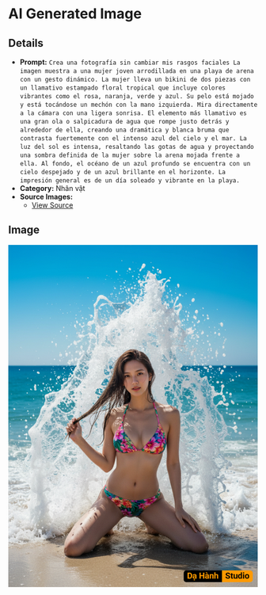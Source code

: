 # AI Generated Image

## Details
- **Prompt:** `Crea una fotografía sin cambiar mis rasgos faciales
La imagen muestra a una mujer joven arrodillada en una playa de arena con un gesto dinámico.
​La mujer lleva un bikini de dos piezas con un llamativo estampado floral tropical que incluye colores vibrantes como el rosa, naranja, verde y azul. Su pelo está mojado y está tocándose un mechón con la mano izquierda. Mira directamente a la cámara con una ligera sonrisa.
​El elemento más llamativo es una gran ola o salpicadura de agua que rompe justo detrás y alrededor de ella, creando una dramática y blanca bruma que contrasta fuertemente con el intenso azul del cielo y el mar. La luz del sol es intensa, resaltando las gotas de agua y proyectando una sombra definida de la mujer sobre la arena mojada frente a ella.
​Al fondo, el océano de un azul profundo se encuentra con un cielo despejado y de un azul brillante en el horizonte. La impresión general es de un día soleado y vibrante en la playa.`
- **Category:** Nhân vật
- **Source Images:**
  - [View Source](https://raw.githubusercontent.com/lenzcomvth/Somethings/main/Models/Female/Female3.jpg)

## Image
![AI Generated Image](./image-2025-10-18T01-44-46-471Z-02eq8.png)